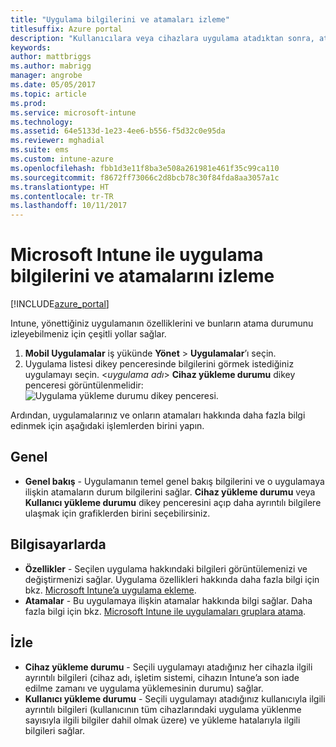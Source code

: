 ```yaml
---
title: "Uygulama bilgilerini ve atamaları izleme"
titlesuffix: Azure portal
description: "Kullanıcılara veya cihazlara uygulama atadıktan sonra, atamanın durumunu izlemenize yardımcı olması için bu bilgileri kullanın.\""
keywords: 
author: mattbriggs
ms.author: mabrigg
manager: angrobe
ms.date: 05/05/2017
ms.topic: article
ms.prod: 
ms.service: microsoft-intune
ms.technology: 
ms.assetid: 64e5133d-1e23-4ee6-b556-f5d32c0e95da
ms.reviewer: mghadial
ms.suite: ems
ms.custom: intune-azure
ms.openlocfilehash: fbb1d3e11f8ba3e508a261981e461f35c99ca110
ms.sourcegitcommit: f8672ff73066c2d8bcb78c30f84fda8aa3057a1c
ms.translationtype: HT
ms.contentlocale: tr-TR
ms.lasthandoff: 10/11/2017
---
```

# <a name="how-to-monitor-app-information-and-assignments-with-microsoft-intune"></a>Microsoft Intune ile uygulama bilgilerini ve atamalarını izleme

[!INCLUDE[azure_portal](./includes/azure_portal.md)]

Intune, yönettiğiniz uygulamanın özelliklerini ve bunların atama durumunu izleyebilmeniz için çeşitli yollar sağlar.

1. **Mobil Uygulamalar** iş yükünde **Yönet** > **Uygulamalar**’ı seçin.
2. Uygulama listesi dikey penceresinde bilgilerini görmek istediğiniz uygulamayı seçin. <*uygulama adı*> **Cihaz yükleme durumu** dikey penceresi görüntülenmelidir: ![Uygulama yükleme durumu dikey penceresi.](./media/monitor-apps.png)

Ardından, uygulamalarınız ve onların atamaları hakkında daha fazla bilgi edinmek için aşağıdaki işlemlerden birini yapın.

## <a name="general"></a>Genel

- **Genel bakış** - Uygulamanın temel genel bakış bilgilerini ve o uygulamaya ilişkin atamaların durum bilgilerini sağlar. **Cihaz yükleme durumu** veya **Kullanıcı yükleme durumu** dikey penceresini açıp daha ayrıntılı bilgilere ulaşmak için grafiklerden birini seçebilirsiniz.

## <a name="manage"></a>Bilgisayarlarda

- **Özellikler** - Seçilen uygulama hakkındaki bilgileri görüntülemenizi ve değiştirmenizi sağlar. Uygulama özellikleri hakkında daha fazla bilgi için bkz. [Microsoft Intune’a uygulama ekleme](apps-add.md).
- **Atamalar** - Bu uygulamaya ilişkin atamalar hakkında bilgi sağlar. Daha fazla bilgi için bkz. [Microsoft Intune ile uygulamaları gruplara atama](apps-deploy.md).

## <a name="monitor"></a>İzle

- **Cihaz yükleme durumu** - Seçili uygulamayı atadığınız her cihazla ilgili ayrıntılı bilgileri (cihaz adı, işletim sistemi, cihazın Intune’a son iade edilme zamanı ve uygulama yüklemesinin durumu) sağlar.
- **Kullanıcı yükleme durumu** - Seçili uygulamayı atadığınız kullanıcıyla ilgili ayrıntılı bilgileri (kullanıcının tüm cihazlarındaki uygulama yüklenme sayısıyla ilgili bilgiler dahil olmak üzere) ve yükleme hatalarıyla ilgili bilgileri sağlar.